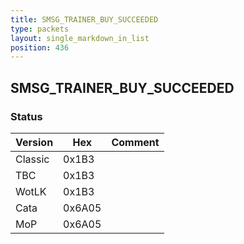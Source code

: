 ```yaml
---
title: SMSG_TRAINER_BUY_SUCCEEDED
type: packets
layout: single_markdown_in_list
position: 436
---
```


## SMSG_TRAINER_BUY_SUCCEEDED

### Status

Version    | Hex        | Comment
---------- | ---------- | ---------- 
Classic    | 0x1B3      | 
TBC        | 0x1B3      | 
WotLK      | 0x1B3      | 
Cata       | 0x6A05     | 
MoP        | 0x6A05     | 